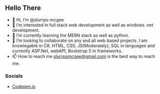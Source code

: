 ## Hello There ##

- 👋 Hi, I’m @slurrps-mcgee
- 👀 I’m interested in full stack web development as well as windows .net development.
- 🌱 I’m currently learning the MERN stack as well as python.
- 💞️ I’m looking to collaborate on any and all web based projects. I am knowlegable in C#, HTML, CSS, JS(Moderately), SQL in languages and currently ASP.Net, webAPI, Bootstrap 5 in frameworks.
- 📫 How to reach me slurrpsmcgee@gmail.com is the best way to reach me.

### Socials ###
- <a href="https://codepen.io/slurrps-mcgee" target="_blank">Codepen.io</a>

<!---
slurrps-mcgee/slurrps-mcgee is a ✨ special ✨ repository because its `README.md` (this file) appears on your GitHub profile.
You can click the Preview link to take a look at your changes.
--->
